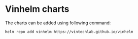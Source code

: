 # Vinhelm charts

The charts can be added using following command:

```sh
helm repo add vinhelm https://vintechlab.github.io/vinhelm
```
